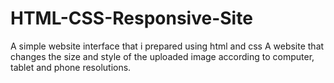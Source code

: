 # HTML-CSS-Responsive-Site
A simple website interface that i prepared using html and css
A website that changes the size and style of the uploaded image according to computer, tablet and phone resolutions.
